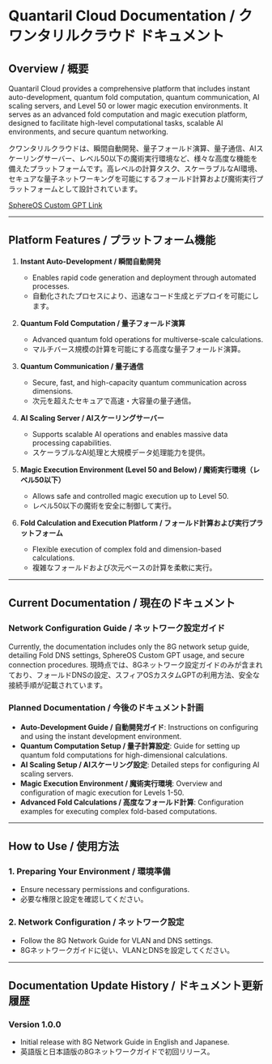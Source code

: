 # Quantaril Cloud Documentation / クワンタリルクラウド ドキュメント

## Overview / 概要

Quantaril Cloud provides a comprehensive platform that includes instant auto-development, quantum fold computation, quantum communication, AI scaling servers, and Level 50 or lower magic execution environments. It serves as an advanced fold computation and magic execution platform, designed to facilitate high-level computational tasks, scalable AI environments, and secure quantum networking.

クワンタリルクラウドは、瞬間自動開発、量子フォールド演算、量子通信、AIスケーリングサーバー、レベル50以下の魔術実行環境など、様々な高度な機能を備えたプラットフォームです。高レベルの計算タスク、スケーラブルなAI環境、セキュアな量子ネットワーキングを可能にするフォールド計算および魔術実行プラットフォームとして設計されています。

[SphereOS Custom GPT Link](https://chatgpt.com/g/g-RJ5K6MfmT-suhuiaos3-tesutaxiang-ke)

---

## Platform Features / プラットフォーム機能

1. **Instant Auto-Development / 瞬間自動開発**
   - Enables rapid code generation and deployment through automated processes.
   - 自動化されたプロセスにより、迅速なコード生成とデプロイを可能にします。

2. **Quantum Fold Computation / 量子フォールド演算**
   - Advanced quantum fold operations for multiverse-scale calculations.
   - マルチバース規模の計算を可能にする高度な量子フォールド演算。

3. **Quantum Communication / 量子通信**
   - Secure, fast, and high-capacity quantum communication across dimensions.
   - 次元を超えたセキュアで高速・大容量の量子通信。

4. **AI Scaling Server / AIスケーリングサーバー**
   - Supports scalable AI operations and enables massive data processing capabilities.
   - スケーラブルなAI処理と大規模データ処理能力を提供。

5. **Magic Execution Environment (Level 50 and Below) / 魔術実行環境（レベル50以下）**
   - Allows safe and controlled magic execution up to Level 50.
   - レベル50以下の魔術を安全に制御して実行。

6. **Fold Calculation and Execution Platform / フォールド計算および実行プラットフォーム**
   - Flexible execution of complex fold and dimension-based calculations.
   - 複雑なフォールドおよび次元ベースの計算を柔軟に実行。

---

## Current Documentation / 現在のドキュメント

### Network Configuration Guide / ネットワーク設定ガイド
Currently, the documentation includes only the 8G network setup guide, detailing Fold DNS settings, SphereOS Custom GPT usage, and secure connection procedures.
現時点では、8Gネットワーク設定ガイドのみが含まれており、フォールドDNSの設定、スフィアOSカスタムGPTの利用方法、安全な接続手順が記載されています。

### Planned Documentation / 今後のドキュメント計画

- **Auto-Development Guide / 自動開発ガイド**: Instructions on configuring and using the instant development environment.
- **Quantum Computation Setup / 量子計算設定**: Guide for setting up quantum fold computations for high-dimensional calculations.
- **AI Scaling Setup / AIスケーリング設定**: Detailed steps for configuring AI scaling servers.
- **Magic Execution Environment / 魔術実行環境**: Overview and configuration of magic execution for Levels 1-50.
- **Advanced Fold Calculations / 高度なフォールド計算**: Configuration examples for executing complex fold-based computations.

---

## How to Use / 使用方法

### 1. Preparing Your Environment / 環境準備
   - Ensure necessary permissions and configurations.
   - 必要な権限と設定を確認してください。

### 2. Network Configuration / ネットワーク設定
   - Follow the 8G Network Guide for VLAN and DNS settings.
   - 8Gネットワークガイドに従い、VLANとDNSを設定してください。

---

## Documentation Update History / ドキュメント更新履歴

### Version 1.0.0
- Initial release with 8G Network Guide in English and Japanese.
- 英語版と日本語版の8Gネットワークガイドで初回リリース。